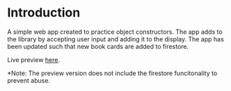 # Introduction

A simple web app created to practice object constructors. The app adds to the library by accepting user input and adding it to the display. The app has been updated such that new book cards are added to firestore.  

Live preview [here](https://viiiofpentacles.github.io/library-app/).  

*Note: The preview version does not include the firestore funcitonality to prevent abuse.  
